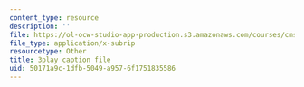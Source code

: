 ```yaml
---
content_type: resource
description: ''
file: https://ol-ocw-studio-app-production.s3.amazonaws.com/courses/cms-608-game-design-spring-2014/50171a9c1dfb5049a9576f1751835586_1506649.vtt
file_type: application/x-subrip
resourcetype: Other
title: 3play caption file
uid: 50171a9c-1dfb-5049-a957-6f1751835586
---
```

